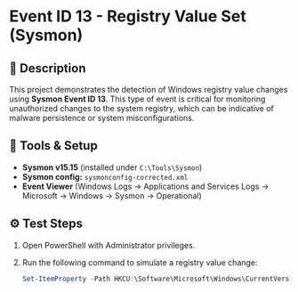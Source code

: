 # Event ID 13 - Registry Value Set (Sysmon)

## 📝 Description
This project demonstrates the detection of Windows registry value changes using **Sysmon Event ID 13**. This type of event is critical for monitoring unauthorized changes to the system registry, which can be indicative of malware persistence or system misconfigurations.

## 🔧 Tools & Setup
- **Sysmon v15.15** (installed under `C:\Tools\Sysmon`)
- **Sysmon config:** `sysmonconfig-corrected.xml`
- **Event Viewer** (Windows Logs → Applications and Services Logs → Microsoft → Windows → Sysmon → Operational)

## ⚙️ Test Steps
1. Open PowerShell with Administrator privileges.
2. Run the following command to simulate a registry value change:

   ```powershell
   Set-ItemProperty -Path HKCU:\Software\Microsoft\Windows\CurrentVersion\Explorer -Name TestValue -Value "BLTOtest"
